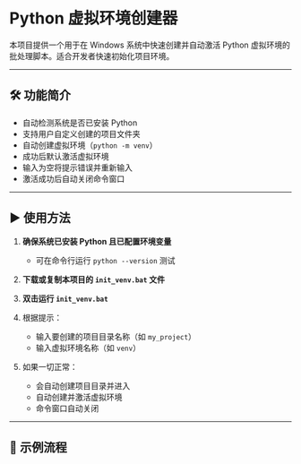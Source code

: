 # Python 虚拟环境创建器

本项目提供一个用于在 Windows 系统中快速创建并自动激活 Python 虚拟环境的批处理脚本。适合开发者快速初始化项目环境。

---

## 🛠️ 功能简介

- 自动检测系统是否已安装 Python
- 支持用户自定义创建的项目文件夹
- 自动创建虚拟环境（`python -m venv`）
- 成功后默认激活虚拟环境
- 输入为空将提示错误并重新输入
- 激活成功后自动关闭命令窗口

---

## ▶️ 使用方法

1. **确保系统已安装 Python 且已配置环境变量**
   - 可在命令行运行 `python --version` 测试

2. **下载或复制本项目的 `init_venv.bat` 文件**

3. **双击运行 `init_venv.bat`**

4. 根据提示：
   - 输入要创建的项目目录名称（如 `my_project`）
   - 输入虚拟环境名称（如 `venv`）

5. 如果一切正常：
   - 会自动创建项目目录并进入
   - 自动创建并激活虚拟环境
   - 命令窗口自动关闭

---

## 📝 示例流程

